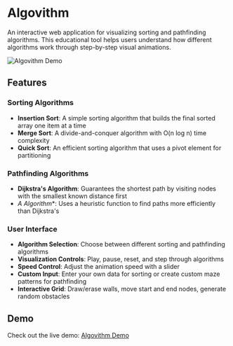 # Algovithm

An interactive web application for visualizing sorting and pathfinding algorithms. This educational tool helps users understand how different algorithms work through step-by-step visual animations.

![Algovithm Demo](https://i.ibb.co/rKbFyp2y/Screenshot-2025-04-04-140918.png)

## Features

### Sorting Algorithms
- **Insertion Sort**: A simple sorting algorithm that builds the final sorted array one item at a time
- **Merge Sort**: A divide-and-conquer algorithm with O(n log n) time complexity
- **Quick Sort**: An efficient sorting algorithm that uses a pivot element for partitioning

### Pathfinding Algorithms
- **Dijkstra's Algorithm**: Guarantees the shortest path by visiting nodes with the smallest known distance first
- **A* Algorithm**: Uses a heuristic function to find paths more efficiently than Dijkstra's

### User Interface
- **Algorithm Selection**: Choose between different sorting and pathfinding algorithms
- **Visualization Controls**: Play, pause, reset, and step through algorithms
- **Speed Control**: Adjust the animation speed with a slider
- **Custom Input**: Enter your own data for sorting or create custom maze patterns for pathfinding
- **Interactive Grid**: Draw/erase walls, move start and end nodes, generate random obstacles

## Demo

Check out the live demo: [Algovithm Demo](https://algovithm.vercel.app/)

